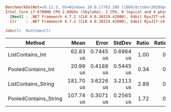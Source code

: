 ``` ini

BenchmarkDotNet=v0.11.3, OS=Windows 10.0.17763.288 (1809/October2018Update/Redstone5)
Intel Core i7-6700HQ CPU 2.60GHz (Skylake), 1 CPU, 8 logical and 4 physical cores
  [Host] : .NET Framework 4.7.2 (CLR 4.0.30319.42000), 64bit RyuJIT-v4.7.3260.0
  Clr    : .NET Framework 4.7.2 (CLR 4.0.30319.42000), 64bit RyuJIT-v4.7.3260.0

Job=Clr  Runtime=Clr  

```
|                Method |      Mean |     Error |    StdDev | Ratio | RatioSD |
|---------------------- |----------:|----------:|----------:|------:|--------:|
|      ListContains_Int |  62.83 us | 0.7445 us | 0.6964 us |  1.00 |    0.00 |
|    PooledContains_Int |  20.99 us | 0.4188 us | 0.5445 us |  0.34 |    0.01 |
|   ListContains_String | 181.70 us | 3.6226 us | 3.2113 us |  2.89 |    0.07 |
| PooledContains_String | 107.74 us | 0.3071 us | 0.2565 us |  1.72 |    0.02 |
